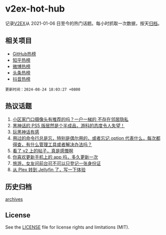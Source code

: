# v2ex-hot-hub

 记录[V2EX](https://www.v2ex.com/)从 2021-01-06 日至今的热门话题。每小时抓取一次数据，按天[归档](archives)。
 
 ## 相关项目

- [GitHub热榜](https://github.com/it985/github-hot-hub)
- [知乎热榜](https://github.com/it985/zhihu-hot-hub)
- [微博热榜](https://github.com/it985/weibo-hot-hub)
- [头条热榜](https://github.com/it985/toutiao-hot-hub)
- [抖音热榜](https://github.com/it985/douyin-hot-hub)


 `更新时间：2024-08-24 18:03:27 +0800`

## 热议话题

1. [小区家门口摄像头有推荐的吗？一户一梯的 不存在邻居隐私](https://www.v2ex.com/t/1067410)
1. [黑神话的 PS5 版居然是个半成品，游科的态度令人失望！](https://www.v2ex.com/t/1067444)
1. [玩黑神话有感](https://www.v2ex.com/t/1067420)
1. [用过的命令行总是忘，特别是偶尔用的，或者忘记 option 代表什么，每次都得查，有什么管理工具或者解决办法吗？](https://www.v2ex.com/t/1067416)
1. [看了 v2 上的帖子，真是感慨啊](https://www.v2ex.com/t/1067333)
1. [你喜欢更新手机上的 app 吗，多久更新一次](https://www.v2ex.com/t/1067417)
1. [旅游，女友问前台可不可以只登记一张身份证](https://www.v2ex.com/t/1067487)
1. [从 Plex 转到 Jellyfin 了，写一下体验](https://www.v2ex.com/t/1067391)

## 历史归档

[archives](archives)

## License

See the [LICENSE](LICENSE) file for license rights and limitations (MIT).
